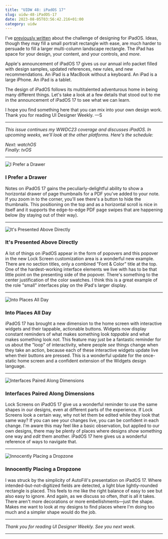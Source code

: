 ```yaml
---
title: "UIDW 48: iPadOS 17"
slug: uidw-48-iPadOS-17
date: 2023-08-05T03:56:42.216+01:00
category: uidw
---
```


I've [previously written](https://cur.at/yZKAFGh?m=web) about the challenge of designing for iPadOS. Ideas, though they may fill a small portrait rectangle with ease, are much harder to persuade to fill a larger multi-column landscape rectangle. The iPad has space for your design, your content, and your controls, and _more_.

Apple's announcement of iPadOS 17 gives us our annual info packet filled with design samples, updated references, new rules, and new recommendations. An iPad is a MacBook without a keyboard. An iPad is a large iPhone. An iPad is a tablet.

The design of iPadOS follows its multitalented adventurous home in being many different things. Let's take a look at a few details that stood out to me in the announcement of iPadOS 17 to see what we can learn.

I hope you find something here that you can mix into your own design work. Thank you for reading UI Designer Weekly. —S

---

_This issue continues my WWDC23 coverage and discusses iPadOS. In upcoming weeks, we'll look at the other platforms. Here's the schedule:_

_Next: watchOS_  
_Finally: tvOS_

---


![](https://assets.sahandnayebaziz.org/i-prefer-a-drawer.jpeg "I Prefer a Drawer")

### I Prefer a Drawer

Notes on iPadOS 17 gains the peculiarly-delightful ability to show a horizontal drawer of page thumbnails for a PDF you've added to your note. If you zoom in to the corner, you'll see there's a button to hide the thumbnails. This positioning on the top and as a horizontal scroll is nice in itself and it supports the edge-to-edge PDF page swipes that are happening below (by staying out of their way).

---

![](https://assets.sahandnayebaziz.org/it's-presented-above-directly.jpeg "It's Presented Above Directly")

### It's Presented Above Directly

A lot of things on iPadOS appear in the form of popovers and this popover in the new Lock Screen customization area is a wonderful new example. There are no section titles, only a combined "Font & Color" title at the top. One of the hardest-working interface elements we live with has to be that little point on the presenting side of the popover. There's something to the center justification of the color swatches. I think this is a great example of the role "small" interfaces play on the iPad's larger display.

---

![](https://assets.sahandnayebaziz.org/into-places-all-day.jpeg "Into Places All Day")

### Into Places All Day

iPadOS 17 has brought a new dimension to the home screen with interactive widgets and their tappable, actionable buttons. Widgets now display constant reminders of what makes something look _tappable_ and what makes something look _not_. This feature may just be a fantastic reminder for us about the "loop" of interactivity, where people _see_ things change when they take an action, because each of these interactive widgets update live when their buttons are pressed. This is a wonderful update for the once-static home screen and a confident extension of the Widgets design language.

---

![](https://assets.sahandnayebaziz.org/interfaces-paired-along-dimensions.jpeg "Interfaces Paired Along Dimensions")

### Interfaces Paired Along Dimensions

Lock Screens on iPadOS 17 give us a wonderful reminder to use the same shapes in our designs, even at different parts of the experience. If Lock Screens look a certain way, why not let them be edited while they look that same way? If you can see your changes live, you can be confident in each change. I'm aware this may feel like a basic observation, but applied to our own designs, there may be plenty of places where designs _show_ something one way and _edit_ them another. iPadOS 17 here gives us a wonderful reference of ways to navigate that.

---

![](https://assets.sahandnayebaziz.org/innocently-placing-a-dropzone.jpeg "Innocently Placing a Dropzone")

### Innocently Placing a Dropzone

I was struck by the simplicity of AutoFill's presentation on iPadOS 17\. Where intended-but-not-digitized fields are detected, a light blue lightly-rounded rectangle is placed. This feels to me like the right balance of easy to see but also easy to ignore. And again, as we discuss so often, _that_ is all it takes. There aren't more decorations or more embellishments—just the shape. Makes me want to look at my designs to find places where I'm doing too much and a simpler shape would do the job.

---

_Thank you for reading UI Designer Weekly. See you next week._

---
